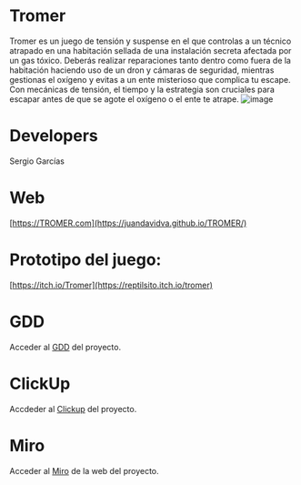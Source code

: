 # Tromer
Tromer es un juego de tensión y suspense en el que controlas a un técnico atrapado en una habitación sellada de una instalación secreta afectada por un gas tóxico. Deberás realizar reparaciones tanto dentro como fuera de la habitación haciendo uso de un dron y cámaras de seguridad, mientras gestionas el oxígeno y evitas a un ente misterioso que complica tu escape. Con mecánicas de tensión, el tiempo y la estrategia son cruciales para escapar antes de que se agote el oxígeno o el ente te atrape.
![image](https://github.com/user-attachments/assets/7d2d5178-bc83-4828-8800-0317840cc85c)

# Developers
Sergio Garcías

# Web
[https://TROMER.com](https://juandavidva.github.io/TROMER/)

# Prototipo del juego:
[https://itch.io/Tromer](https://reptilsito.itch.io/tromer)

# GDD
Acceder al [GDD](https://docs.google.com/document/d/15-h4po_SSFAY2gdv4eAtcLt9I7rMMNudFp2nz-U9Ck8/edit?tab=t.0) del proyecto.

# ClickUp
Accdeder al [Clickup](https://app.clickup.com/9012482400/v/o/s/90122018752) del proyecto.

# Miro
Acceder al [Miro](https://miro.com/app/board/uXjVLIDNqaE=/) de la web del proyecto.


